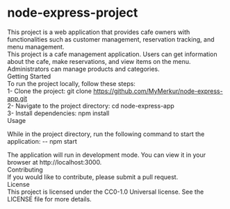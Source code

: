 # node-express-project
This project is a web application that provides cafe owners with functionalities such as customer management, reservation tracking, and menu management.
<br/>
This project is a cafe management application. Users can get information about the cafe, make reservations, and view items on the menu. Administrators can manage products and categories.
<br/>
Getting Started
<br/>
To run the project locally, follow these steps:
<br/>
1- Clone the project: git clone https://github.com/MyMerkur/node-express-app.git <br/>
2- Navigate to the project directory: cd node-express-app<br/>
3- Install dependencies: npm install
<br/>
Usage

While in the project directory, run the following command to start the application:
-- npm start

The application will run in development mode. You can view it in your browser at http://localhost:3000.
<br/>
Contributing
<br/>
If you would like to contribute, please submit a pull request.
<br/>
License
<br/>
This project is licensed under the CC0-1.0 Universal license. See the LICENSE file for more details.
